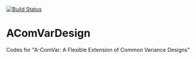 [![Build Status](https://travis-ci.com/JoshuaLukemire/AComVarDesign.svg?token=ozK1N7N37TqtifCxLJxb&branch=master)](https://travis-ci.com/JoshuaLukemire/AComVarDesign)

# AComVarDesign
Codes for "A-ComVar: A Flexible Extension of Common Variance Designs"
